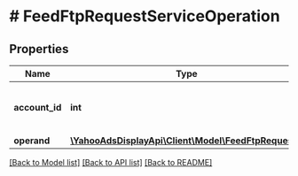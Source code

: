 # # FeedFtpRequestServiceOperation

## Properties

Name | Type | Description | Notes
------------ | ------------- | ------------- | -------------
**account_id** | **int** | &lt;div lang&#x3D;\&quot;ja\&quot;&gt;アカウントID&lt;/div&gt; &lt;div lang&#x3D;\&quot;en\&quot;&gt;account Id&lt;/div&gt; |
**operand** | [**\YahooAdsDisplayApi\Client\Model\FeedFtpRequest[]**](FeedFtpRequest.md) |  |

[[Back to Model list]](../../README.md#models) [[Back to API list]](../../README.md#endpoints) [[Back to README]](../../README.md)
